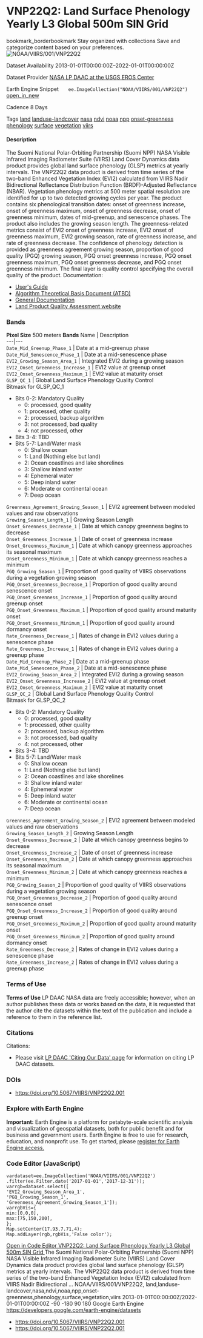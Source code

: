  
#  VNP22Q2: Land Surface Phenology Yearly L3 Global 500m SIN Grid 
bookmark_borderbookmark Stay organized with collections  Save and categorize content based on your preferences. 
![NOAA/VIIRS/001/VNP22Q2](https://developers.google.com/earth-engine/datasets/images/NOAA/NOAA_VIIRS_001_VNP22Q2_sample.png) 

Dataset Availability
    2013-01-01T00:00:00Z–2022-01-01T00:00:00Z 

Dataset Provider
     [ NASA LP DAAC at the USGS EROS Center ](https://doi.org/10.5067/VIIRS/VNP22Q2.001) 

Earth Engine Snippet
     `    ee.ImageCollection("NOAA/VIIRS/001/VNP22Q2")   ` [ open_in_new ](https://code.earthengine.google.com/?scriptPath=Examples:Datasets/NOAA/NOAA_VIIRS_001_VNP22Q2) 

Cadence
    8 Days 

Tags
     [land](https://developers.google.com/earth-engine/datasets/tags/land) [landuse-landcover](https://developers.google.com/earth-engine/datasets/tags/landuse-landcover) [nasa](https://developers.google.com/earth-engine/datasets/tags/nasa) [ndvi](https://developers.google.com/earth-engine/datasets/tags/ndvi) [noaa](https://developers.google.com/earth-engine/datasets/tags/noaa) [npp](https://developers.google.com/earth-engine/datasets/tags/npp) [onset-greenness](https://developers.google.com/earth-engine/datasets/tags/onset-greenness) [phenology](https://developers.google.com/earth-engine/datasets/tags/phenology) [surface](https://developers.google.com/earth-engine/datasets/tags/surface) [vegetation](https://developers.google.com/earth-engine/datasets/tags/vegetation) [viirs](https://developers.google.com/earth-engine/datasets/tags/viirs)
#### Description
The Suomi National Polar-Orbiting Partnership (Suomi NPP) NASA Visible Infrared Imaging Radiometer Suite (VIIRS) Land Cover Dynamics data product provides global land surface phenology (GLSP) metrics at yearly intervals. The VNP22Q2 data product is derived from time series of the two-band Enhanced Vegetation Index (EVI2) calculated from VIIRS Nadir Bidirectional Reflectance Distribution Function (BRDF)-Adjusted Reflectance (NBAR). Vegetation phenology metrics at 500 meter spatial resolution are identified for up to two detected growing cycles per year.
The product contains six phenological transition dates: onset of greenness increase, onset of greenness maximum, onset of greenness decrease, onset of greenness minimum, dates of mid-greenup, and senescence phases. The product also includes the growing season length. The greenness-related metrics consist of EVI2 onset of greenness increase, EVI2 onset of greenness maximum, EVI2 growing season, rate of greenness increase, and rate of greenness decrease. The confidence of phenology detection is provided as greenness agreement growing season, proportion of good quality (PGQ) growing season, PGQ onset greenness increase, PGQ onset greenness maximum, PGQ onset greenness decrease, and PGQ onset greenness minimum. The final layer is quality control specifying the overall quality of the product.
Documentation:
  * [User's Guide](https://lpdaac.usgs.gov/documents/637/VNP22_User_Guide_V1.pdf)
  * [Algorithm Theoretical Basis Document (ATBD)](https://lpdaac.usgs.gov/documents/637/VNP22_User_Guide_V1.pdf)
  * [General Documentation](https://lpdaac.usgs.gov/products/vnp22q2v001/)
  * [Land Product Quality Assessment website](https://landweb.modaps.eosdis.nasa.gov/browse?sensor=VIIRS&sat=SNPP)


### Bands
**Pixel Size** 500 meters 
**Bands**
Name | Description  
---|---  
`Date_Mid_Greenup_Phase_1` | Date at a mid-greenup phase  
`Date_Mid_Senescence_Phase_1` | Date at a mid-senescence phase  
`EVI2_Growing_Season_Area_1` | Integrated EVI2 during a growing season  
`EVI2_Onset_Greenness_Increase_1` | EVI2 value at greenup onset  
`EVI2_Onset_Greenness_Maximum_1` | EVI2 value at maturity onset  
`GLSP_QC_1` | Global Land Surface Phenology Quality Control  
Bitmask for GLSP_QC_1
  * Bits 0-2: Mandatory Quality 
    * 0: processed, good quality
    * 1: processed, other quality
    * 2: processed, backup algorithm
    * 3: not processed, bad quality
    * 4: not processed, other
  * Bits 3-4: TBD 
  * Bits 5-7: Land/Water mask 
    * 0: Shallow ocean
    * 1: Land (Nothing else but land)
    * 2: Ocean coastlines and lake shorelines
    * 3: Shallow inland water
    * 4: Ephemeral water
    * 5: Deep inland water
    * 6: Moderate or continental ocean
    * 7: Deep ocean

  
`Greenness_Agreement_Growing_Season_1` | EVI2 agreement between modeled values and raw observations  
`Growing_Season_Length_1` | Growing Season Length  
`Onset_Greenness_Decrease_1` | Date at which canopy greenness begins to decrease  
`Onset_Greenness_Increase_1` | Date of onset of greenness increase  
`Onset_Greenness_Maximum_1` | Date at which canopy greenness approaches its seasonal maximum  
`Onset_Greenness_Minimum_1` | Date at which canopy greenness reaches a minimum  
`PGQ_Growing_Season_1` | Proportion of good quality of VIIRS observations during a vegetation growing season  
`PGQ_Onset_Greenness_Decrease_1` | Proportion of good quality around senescence onset  
`PGQ_Onset_Greenness_Increase_1` | Proportion of good quality around greenup onset  
`PGQ_Onset_Greenness_Maximum_1` | Proportion of good quality around maturity onset  
`PGQ_Onset_Greenness_Minimum_1` | Proportion of good quality around dormancy onset  
`Rate_Greenness_Decrease_1` | Rates of change in EVI2 values during a senescence phase  
`Rate_Greenness_Increase_1` | Rates of change in EVI2 values during a greenup phase  
`Date_Mid_Greenup_Phase_2` | Date at a mid-greenup phase  
`Date_Mid_Senescence_Phase_2` | Date at a mid-senescence phase  
`EVI2_Growing_Season_Area_2` | Integrated EVI2 during a growing season  
`EVI2_Onset_Greenness_Increase_2` | EVI2 value at greenup onset  
`EVI2_Onset_Greenness_Maximum_2` | EVI2 value at maturity onset  
`GLSP_QC_2` | Global Land Surface Phenology Quality Control  
Bitmask for GLSP_QC_2
  * Bits 0-2: Mandatory Quality 
    * 0: processed, good quality
    * 1: processed, other quality
    * 2: processed, backup algorithm
    * 3: not processed, bad quality
    * 4: not processed, other
  * Bits 3-4: TBD 
  * Bits 5-7: Land/Water mask 
    * 0: Shallow ocean
    * 1: Land (Nothing else but land)
    * 2: Ocean coastlines and lake shorelines
    * 3: Shallow inland water
    * 4: Ephemeral water
    * 5: Deep inland water
    * 6: Moderate or continental ocean
    * 7: Deep ocean

  
`Greenness_Agreement_Growing_Season_2` | EVI2 agreement between modeled values and raw observations  
`Growing_Season_Length_2` | Growing Season Length  
`Onset_Greenness_Decrease_2` | Date at which canopy greenness begins to decrease  
`Onset_Greenness_Increase_2` | Date of onset of greenness increase  
`Onset_Greenness_Maximum_2` | Date at which canopy greenness approaches its seasonal maximum  
`Onset_Greenness_Minimum_2` | Date at which canopy greenness reaches a minimum  
`PGQ_Growing_Season_2` | Proportion of good quality of VIIRS observations during a vegetation growing season  
`PGQ_Onset_Greenness_Decrease_2` | Proportion of good quality around senescence onset  
`PGQ_Onset_Greenness_Increase_2` | Proportion of good quality around greenup onset  
`PGQ_Onset_Greenness_Maximum_2` | Proportion of good quality around maturity onset  
`PGQ_Onset_Greenness_Minimum_2` | Proportion of good quality around dormancy onset  
`Rate_Greenness_Decrease_2` | Rates of change in EVI2 values during a senescence phase  
`Rate_Greenness_Increase_2` | Rates of change in EVI2 values during a greenup phase  
### Terms of Use
**Terms of Use**
LP DAAC NASA data are freely accessible; however, when an author publishes these data or works based on the data, it is requested that the author cite the datasets within the text of the publication and include a reference to them in the reference list.
### Citations
Citations:
  * Please visit [LP DAAC 'Citing Our Data' page](https://lpdaac.usgs.gov/citing_our_data) for information on citing LP DAAC datasets.


### DOIs
  * [ https://doi.org/10.5067/VIIRS/VNP22Q2.001 ](https://doi.org/10.5067/VIIRS/VNP22Q2.001)


### Explore with Earth Engine
**Important:** Earth Engine is a platform for petabyte-scale scientific analysis and visualization of geospatial datasets, both for public benefit and for business and government users. Earth Engine is free to use for research, education, and nonprofit use. To get started, please [register for Earth Engine access.](https://console.cloud.google.com/earth-engine)
### Code Editor (JavaScript)
```
vardataset=ee.ImageCollection('NOAA/VIIRS/001/VNP22Q2')
.filter(ee.Filter.date('2017-01-01','2017-12-31'));
varrgb=dataset.select([
'EVI2_Growing_Season_Area_1',
'PGQ_Growing_Season_1',
'Greenness_Agreement_Growing_Season_1']);
varrgbVis={
min:[0,0,0],
max:[75,150,200],
};
Map.setCenter(17.93,7.71,4);
Map.addLayer(rgb,rgbVis,'False color');
```
[ Open in Code Editor ](https://code.earthengine.google.com/?scriptPath=Examples:Datasets/NOAA/NOAA_VIIRS_001_VNP22Q2)
[ VNP22Q2: Land Surface Phenology Yearly L3 Global 500m SIN Grid ](https://developers.google.com/earth-engine/datasets/catalog/NOAA_VIIRS_001_VNP22Q2)
The Suomi National Polar-Orbiting Partnership (Suomi NPP) NASA Visible Infrared Imaging Radiometer Suite (VIIRS) Land Cover Dynamics data product provides global land surface phenology (GLSP) metrics at yearly intervals. The VNP22Q2 data product is derived from time series of the two-band Enhanced Vegetation Index (EVI2) calculated from VIIRS Nadir Bidirectional …
NOAA/VIIRS/001/VNP22Q2, land,landuse-landcover,nasa,ndvi,noaa,npp,onset-greenness,phenology,surface,vegetation,viirs 
2013-01-01T00:00:00Z/2022-01-01T00:00:00Z
-90 -180 90 180 
Google Earth Engine
https://developers.google.com/earth-engine/datasets
  * [ https://doi.org/10.5067/VIIRS/VNP22Q2.001 ](https://doi.org/https://doi.org/10.5067/VIIRS/VNP22Q2.001)
  * [ https://doi.org/10.5067/VIIRS/VNP22Q2.001 ](https://doi.org/https://developers.google.com/earth-engine/datasets/catalog/NOAA_VIIRS_001_VNP22Q2)


